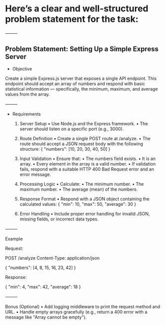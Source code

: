 # Here’s a clear and well-structured problem statement for the task:

⸻

## Problem Statement: Setting Up a Simple Express Server

- Objective

Create a simple Express.js server that exposes a single API endpoint. This endpoint should accept an array of numbers and respond with basic statistical information — specifically, the minimum, maximum, and average values from the array.

⸻

- Requirements
	1.	Server Setup
	•	Use Node.js and the Express framework.
	•	The server should listen on a specific port (e.g., 3000).
	2.	Route Definition
	•	Create a single POST route at /analyze.
	•	The route should accept a JSON request body with the following structure:
        {
           "numbers": [10, 20, 30, 40, 50]
        }


	3.	Input Validation
	•	Ensure that:
	•	The numbers field exists.
	•	It is an array.
	•	Every element in the array is a valid number.
	•	If validation fails, respond with a suitable HTTP 400 Bad Request error and an error message.
	4.	Processing Logic
	•	Calculate:
	•	The minimum number.
	•	The maximum number.
	•	The average (mean) of the numbers.
	5.	Response Format
	•	Respond with a JSON object containing the calculated values:
        {
            "min": 10,
            "max": 50,
            "average": 30
        }


	6.	Error Handling
	•	Include proper error handling for invalid JSON, missing fields, or incorrect data types.

⸻

Example

Request:

POST /analyze
Content-Type: application/json

{
  "numbers": [4, 8, 15, 16, 23, 42]
}

Response:

{
  "min": 4,
  "max": 42,
  "average": 18
}


⸻

Bonus (Optional)
	•	Add logging middleware to print the request method and URL.
	•	Handle empty arrays gracefully (e.g., return a 400 error with a message like "Array cannot be empty").